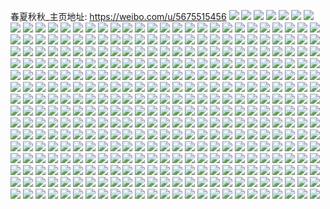 春夏秋秋_主页地址: https://weibo.com/u/5675515456 
![](https://wx4.sinaimg.cn/mw2000/006c5SPSly1h83qht21b5j320z2mchdt.jpg) 
![](https://wx4.sinaimg.cn/mw2000/006c5SPSly1h83qhsgpqxj31uv27h4qp.jpg) 
![](https://wx4.sinaimg.cn/mw2000/006c5SPSly1h83qhtqllkj32302jgkjl.jpg) 
![](https://wx4.sinaimg.cn/mw2000/006c5SPSly1h83qhv3ke7j32bn2ignpd.jpg) 
![](https://wx4.sinaimg.cn/mw2000/006c5SPSly1h6z8f3yw96j30u0140th8.jpg) 
![](https://wx4.sinaimg.cn/mw2000/006c5SPSly1h6z8ez3am5j30u00zsagp.jpg) 
![](https://wx4.sinaimg.cn/mw2000/006c5SPSly1h6z8ey509dj30u0140jwo.jpg) 
![](https://wx4.sinaimg.cn/mw2000/006c5SPSly1h6z8f07ftrj310m0u0453.jpg) 
![](https://wx4.sinaimg.cn/mw2000/006c5SPSly1h6z8exbw99j30u0140djg.jpg) 
![](https://wx4.sinaimg.cn/mw2000/006c5SPSly1h6z8f23gz8j30u0140gwx.jpg) 
![](https://wx4.sinaimg.cn/mw2000/006c5SPSly1h6t0uc9jscj30u00vajwt.jpg) 
![](https://wx4.sinaimg.cn/mw2000/006c5SPSly1h6t0ucwp1mj30u012gqf7.jpg) 
![](https://wx4.sinaimg.cn/mw2000/006c5SPSly1h6t0ufmctpj30u00w2ach.jpg) 
![](https://wx4.sinaimg.cn/mw2000/006c5SPSly1h6t0ufzmk2j30u00zewno.jpg) 
![](https://wx4.sinaimg.cn/mw2000/006c5SPSly1h6t0ue8zqwj30u0140tk7.jpg) 
![](https://wx4.sinaimg.cn/mw2000/006c5SPSly1h6t0uez2ukj30u00z8wov.jpg) 
![](https://wx4.sinaimg.cn/mw2000/006c5SPSly1h6t0ufbjqpj30u010oagm.jpg) 
![](https://wx4.sinaimg.cn/mw2000/006c5SPSly1h6t0ug9zj1j30up0u0wie.jpg) 
![](https://wx4.sinaimg.cn/mw2000/006c5SPSly1h6j7dwr9kuj32832wdqv6.jpg) 
![](https://wx4.sinaimg.cn/mw2000/006c5SPSly1h6j7dxgd4ej326o2sve81.jpg) 
![](https://wx4.sinaimg.cn/mw2000/006c5SPSly1h6j7dt3ei9j32au2zukjl.jpg) 
![](https://wx4.sinaimg.cn/mw2000/006c5SPSly1h6j7dy6aqqj32c02uqnpd.jpg) 
![](https://wx4.sinaimg.cn/mw2000/006c5SPSly1h6j7e0iybzj322i2gj1k6.jpg) 
![](https://wx4.sinaimg.cn/mw2000/006c5SPSly1h6j7dzxbwaj327y33bhdu.jpg) 
![](https://wx4.sinaimg.cn/mw2000/006c5SPSly1h6j7duy087j30zu17g4fk.jpg) 
![](https://wx4.sinaimg.cn/mw2000/006c5SPSly1h6j7e19v1ij323333ze81.jpg) 
![](https://wx4.sinaimg.cn/mw2000/006c5SPSly1h5nijso3i5j30u00xstgi.jpg) 
![](https://wx4.sinaimg.cn/mw2000/006c5SPSly1h5nijrvvcqj30u00zyqam.jpg) 
![](https://wx4.sinaimg.cn/mw2000/006c5SPSly1h5nilia9a5j30u00uc3yh.jpg) 
![](https://wx4.sinaimg.cn/mw2000/006c5SPSly1h5nijsbwhij30u0140gu5.jpg) 
![](https://wx4.sinaimg.cn/mw2000/006c5SPSly1h4qfdosloaj31sc1sce81.jpg) 
![](https://wx4.sinaimg.cn/mw2000/006c5SPSly1h4qfdkkktej32c0340u0z.jpg) 
![](https://wx4.sinaimg.cn/mw2000/006c5SPSly1h4qfdleqefj327j2wgu0x.jpg) 
![](https://wx4.sinaimg.cn/mw2000/006c5SPSly1h4qfdlzsm7j30wi1h04g0.jpg) 
![](https://wx4.sinaimg.cn/mw2000/006c5SPSly1h4qfdnl3t5j323b2m57wi.jpg) 
![](https://wx4.sinaimg.cn/mw2000/006c5SPSly1h4qfdmsd53j30wi1i4nj8.jpg) 
![](https://wx4.sinaimg.cn/mw2000/006c5SPSly1h3uq4alwuhj31qt2beu0x.jpg) 
![](https://wx4.sinaimg.cn/mw2000/006c5SPSly1h35jrj1t21j30u00u0n3w.jpg) 
![](https://wx4.sinaimg.cn/mw2000/006c5SPSly1h35jrcdl0bj30u00v47bv.jpg) 
![](https://wx4.sinaimg.cn/mw2000/006c5SPSly1h35jreew1xj30u00u07c0.jpg) 
![](https://wx4.sinaimg.cn/mw2000/006c5SPSly1h35jrg62hfj30u015wdor.jpg) 
![](https://wx4.sinaimg.cn/mw2000/006c5SPSly1h35jrbwdr3j30u0190wmi.jpg) 
![](https://wx4.sinaimg.cn/mw2000/006c5SPSly1h35jrfeh3uj30u013o7bf.jpg) 
![](https://wx4.sinaimg.cn/mw2000/006c5SPSly1h35jrgu5huj30u0112n6c.jpg) 
![](https://wx4.sinaimg.cn/mw2000/006c5SPSly1h35jrifwhij30u0191wov.jpg) 
![](https://wx4.sinaimg.cn/mw2000/006c5SPSly1h35jrhfehyj30u00u07bw.jpg) 
![](https://wx4.sinaimg.cn/mw2000/006c5SPSly1h2ncr3okcnj3340340x6p.jpg) 
![](https://wx4.sinaimg.cn/mw2000/006c5SPSly1h2ncr2vx0kj3340340qv5.jpg) 
![](https://wx4.sinaimg.cn/mw2000/006c5SPSly1h1wi6nzuanj30u00zwgu3.jpg) 
![](https://wx4.sinaimg.cn/mw2000/006c5SPSly1h1wi6ocxspj30u017mtih.jpg) 
![](https://wx4.sinaimg.cn/mw2000/006c5SPSly1h1wi6oq1waj30u014maj5.jpg) 
![](https://wx4.sinaimg.cn/mw2000/006c5SPSly1h1tth0l4cxj30u012sapp.jpg) 
![](https://wx4.sinaimg.cn/mw2000/006c5SPSly1h1ttgzzrqej30u0140n94.jpg) 
![](https://wx4.sinaimg.cn/mw2000/006c5SPSly1h1dtu2wxphj32a22z4kjm.jpg) 
![](https://wx4.sinaimg.cn/mw2000/006c5SPSly1h1dtu1fmuoj30zo1at4qp.jpg) 
![](https://wx4.sinaimg.cn/mw2000/006c5SPSly1h1dtu0bxu0j32682r6e83.jpg) 
![](https://wx4.sinaimg.cn/mw2000/006c5SPSly1h1dttx1ienj325c2x9npe.jpg) 
![](https://wx4.sinaimg.cn/mw2000/006c5SPSly1h1dtu2013xj32691qhhdt.jpg) 
![](https://wx4.sinaimg.cn/mw2000/006c5SPSly1h1dttvudlzj325h2s54qr.jpg) 
![](https://wx4.sinaimg.cn/mw2000/006c5SPSly1h0t0fc1clxj31od2237wi.jpg) 
![](https://wx4.sinaimg.cn/mw2000/006c5SPSly1h0t0fhg72lj31r02b5u0x.jpg) 
![](https://wx4.sinaimg.cn/mw2000/006c5SPSly1h0t0fe9l2wj31r12d4qv5.jpg) 
![](https://wx4.sinaimg.cn/mw2000/006c5SPSly1h0t0ezviuaj31ox2b51kz.jpg) 
![](https://wx4.sinaimg.cn/mw2000/006c5SPSly1h0t0fd1l59j31q52clkjl.jpg) 
![](https://wx4.sinaimg.cn/mw2000/006c5SPSly1h0t0ffd1hfj31od2acu0x.jpg) 
![](https://wx4.sinaimg.cn/mw2000/006c5SPSly1h03nkyz9t6j30u0140thu.jpg) 
![](https://wx4.sinaimg.cn/mw2000/006c5SPSly1h03nkwarg4j30u00x246v.jpg) 
![](https://wx4.sinaimg.cn/mw2000/006c5SPSly1h03nkvxoxuj30u00x27dj.jpg) 
![](https://wx4.sinaimg.cn/mw2000/006c5SPSly1h03nkxtugbj30u012kk0y.jpg) 
![](https://wx4.sinaimg.cn/mw2000/006c5SPSly1h03nky50fmj30u00voqaw.jpg) 
![](https://wx4.sinaimg.cn/mw2000/006c5SPSly1h03nkxewlcj30u00wen5e.jpg) 
![](https://wx4.sinaimg.cn/mw2000/006c5SPSly1h03nkyl6jaj30u01aq7gm.jpg) 
![](https://wx4.sinaimg.cn/mw2000/006c5SPSly1h03nkwpu5gj30u0124dl9.jpg) 
![](https://wx4.sinaimg.cn/mw2000/006c5SPSly1h03nkzcjmyj30u00zsqa4.jpg) 
![](https://wx4.sinaimg.cn/mw2000/006c5SPSly1gzlhp0sq6lj32c0340b2c.jpg) 
![](https://wx4.sinaimg.cn/mw2000/006c5SPSly1gzlhp9f20aj30u012pwvc.jpg) 
![](https://wx4.sinaimg.cn/mw2000/006c5SPSly1gzlhox9l6xj32bq2riu10.jpg) 
![](https://wx4.sinaimg.cn/mw2000/006c5SPSly1gzlhp2irfnj313v1gfhax.jpg) 
![](https://wx4.sinaimg.cn/mw2000/006c5SPSly1gzlhp1sxt4j311y1ci1ap.jpg) 
![](https://wx4.sinaimg.cn/mw2000/006c5SPSly1gyp3fgp4zxj31yw2wvx6q.jpg) 
![](https://wx4.sinaimg.cn/mw2000/006c5SPSly1gyp3ft96wij32c0340qv8.jpg) 
![](https://wx4.sinaimg.cn/mw2000/006c5SPSly1gyp3flbl7cj31y22pub2a.jpg) 
![](https://wx4.sinaimg.cn/mw2000/006c5SPSly1gyp3fj6hh0j32bv2uxx6q.jpg) 
![](https://wx4.sinaimg.cn/mw2000/006c5SPSly1gyp3fh1ylxj30zo0q379d.jpg) 
![](https://wx4.sinaimg.cn/mw2000/006c5SPSly1gyp3g1hk5xj31zd2qfhdv.jpg) 
![](https://wx4.sinaimg.cn/mw2000/006c5SPSly1gyp3fwqi1hj32c03401l2.jpg) 
![](https://wx4.sinaimg.cn/mw2000/006c5SPSly1gyp3fy52f2j31z529q7wi.jpg) 
![](https://wx4.sinaimg.cn/mw2000/006c5SPSly1gyp3fo1se7j32c03401kz.jpg) 
![](https://wx4.sinaimg.cn/mw2000/006c5SPSly1gyp3fqlglpj32c0340e84.jpg) 
![](https://wx4.sinaimg.cn/mw2000/006c5SPSly1gy0jxhfn3zj32c034de83.jpg) 
![](https://wx4.sinaimg.cn/mw2000/006c5SPSly1gy0jx3moofj321g22cx6p.jpg) 
![](https://wx4.sinaimg.cn/mw2000/006c5SPSly1gy0jxeplbej32c0340u0z.jpg) 
![](https://wx4.sinaimg.cn/mw2000/006c5SPSly1gy0jxlge33j32bs340x6u.jpg) 
![](https://wx4.sinaimg.cn/mw2000/006c5SPSly1gy0jxao94mj32c02u9npe.jpg) 
![](https://wx4.sinaimg.cn/mw2000/006c5SPSly1gy0jwzl9cyj328d2uqb2b.jpg) 
![](https://wx4.sinaimg.cn/mw2000/006c5SPSly1gwuqne4hw7j32bd2jmqv6.jpg) 
![](https://wx4.sinaimg.cn/mw2000/006c5SPSly1gwuqn39fkej30z816swsn.jpg) 
![](https://wx4.sinaimg.cn/mw2000/006c5SPSly1gwuqn6z7hjj32c02et1kz.jpg) 
![](https://wx4.sinaimg.cn/mw2000/006c5SPSly1gwuqn3my7ij30zk16rncm.jpg) 
![](https://wx4.sinaimg.cn/mw2000/006c5SPSly1gwuqnbavbmj325d29rnpe.jpg) 
![](https://wx4.sinaimg.cn/mw2000/006c5SPSly1gwuqnp8o9dj32c02c0b2a.jpg) 
![](https://wx4.sinaimg.cn/mw2000/006c5SPSly1gwuqngd064j32a02yonpf.jpg) 
![](https://wx4.sinaimg.cn/mw2000/006c5SPSly1gwuqncocp3j32c034d7wj.jpg) 
![](https://wx4.sinaimg.cn/mw2000/006c5SPSly1gwuqn4b578j315o296b29.jpg) 
![](https://wx4.sinaimg.cn/mw2000/006c5SPSly1gwuqnnt27rj32c02ibnpf.jpg) 
![](https://wx4.sinaimg.cn/mw2000/006c5SPSly1gwuqnlydb5j32802ocnpf.jpg) 
![](https://wx4.sinaimg.cn/mw2000/006c5SPSly1gwuqn8whmnj32c02qox6r.jpg) 
![](https://wx4.sinaimg.cn/mw2000/006c5SPSly1gwp1kq7tsaj30u014915m.jpg) 
![](https://wx4.sinaimg.cn/mw2000/006c5SPSly1gwp1kvfisij30u013ytjm.jpg) 
![](https://wx4.sinaimg.cn/mw2000/006c5SPSly1gwp1krz1mlj30u01407ee.jpg) 
![](https://wx4.sinaimg.cn/mw2000/006c5SPSly1gwp1kkbx3zj30u01407ir.jpg) 
![](https://wx4.sinaimg.cn/mw2000/006c5SPSly1gwp1kxbvnrj30u00u0n4c.jpg) 
![](https://wx4.sinaimg.cn/mw2000/006c5SPSly1gwp1kl961fj30u012vgq9.jpg) 
![](https://wx4.sinaimg.cn/mw2000/006c5SPSly1gwp1km9al4j30u0140gv0.jpg) 
![](https://wx4.sinaimg.cn/mw2000/006c5SPSly1gwp1knvsauj30u013z4c6.jpg) 
![](https://wx4.sinaimg.cn/mw2000/006c5SPSly1gwp1ku1li8j30u013kgwo.jpg) 
![](https://wx4.sinaimg.cn/mw2000/006c5SPSly1gwfr6f4syoj316w1scnpd.jpg) 
![](https://wx4.sinaimg.cn/mw2000/006c5SPSly1gwfr4k0137j30xq0z1dt4.jpg) 
![](https://wx4.sinaimg.cn/mw2000/006c5SPSly1gwfr8splfij31gs1l5npd.jpg) 
![](https://wx4.sinaimg.cn/mw2000/006c5SPSly1gwfr8x3jpmj30zo1dmk2l.jpg) 
![](https://wx4.sinaimg.cn/mw2000/006c5SPSly1gwfr53s9jrj315o2d1u0x.jpg) 
![](https://wx4.sinaimg.cn/mw2000/006c5SPSly1gwfr4hf4isj31sc1sckjm.jpg) 
![](https://wx4.sinaimg.cn/mw2000/006c5SPSly1gwfr7hhuhgj31231l5b29.jpg) 
![](https://wx4.sinaimg.cn/mw2000/006c5SPSly1gwfr4xl9s3j31vw1nj7wh.jpg) 
![](https://wx4.sinaimg.cn/mw2000/006c5SPSly1gwfr5nouyij31k02c0x6p.jpg) 
![](https://wx4.sinaimg.cn/mw2000/006c5SPSly1gup9um70hhj60u00x20zw02.jpg) 
![](https://wx4.sinaimg.cn/mw2000/006c5SPSly1gup9ujyk00j60u019013m02.jpg) 
![](https://wx4.sinaimg.cn/mw2000/006c5SPSly1gup9ujefeaj60u0190n5402.jpg) 
![](https://wx4.sinaimg.cn/mw2000/006c5SPSly1gup9ukaa9qj60qp141jzd02.jpg) 
![](https://wx4.sinaimg.cn/mw2000/006c5SPSly1gup9undpirj60u0190jz602.jpg) 
![](https://wx4.sinaimg.cn/mw2000/006c5SPSly1gup9ukn2zrj60u019015t02.jpg) 
![](https://wx4.sinaimg.cn/mw2000/006c5SPSly1gup9ularxnj60u019cdny02.jpg) 
![](https://wx4.sinaimg.cn/mw2000/006c5SPSly1gup9umlw00j60u0140dny02.jpg) 
![](https://wx4.sinaimg.cn/mw2000/006c5SPSly1gup9umyiyij60u0190tgl02.jpg) 
![](https://wx4.sinaimg.cn/mw2000/006c5SPSly1gup9ukz9t3j60u0190wnl02.jpg) 
![](https://wx4.sinaimg.cn/mw2000/006c5SPSly1gtn573t8sjj30u0140gr1.jpg) 
![](https://wx4.sinaimg.cn/mw2000/006c5SPSly1gtn578mdp8j30u0140n1v.jpg) 
![](https://wx4.sinaimg.cn/mw2000/006c5SPSly1gtn574tnbtj30u010cahb.jpg) 
![](https://wx4.sinaimg.cn/mw2000/006c5SPSly1gtn572y9ckj30u0140gvl.jpg) 
![](https://wx4.sinaimg.cn/mw2000/006c5SPSly1gtn576skwwj30u01917d0.jpg) 
![](https://wx4.sinaimg.cn/mw2000/006c5SPSly1gtn575vnukj30u0190n40.jpg) 
![](https://wx4.sinaimg.cn/mw2000/006c5SPSly1gtn577v5xnj30u0190qct.jpg) 
![](https://wx4.sinaimg.cn/mw2000/006c5SPSly1gtn579xz6gj30u0140tjg.jpg) 
![](https://wx4.sinaimg.cn/mw2000/006c5SPSly1gtn57bmq1pj30u013xgvs.jpg) 
![](https://wx4.sinaimg.cn/mw2000/006c5SPSly1gs477zcpzxj328k2tux6t.jpg) 
![](https://wx4.sinaimg.cn/mw2000/006c5SPSly1gs477lbaysj30lb0sgh33.jpg) 
![](https://wx4.sinaimg.cn/mw2000/006c5SPSly1gs477nhg5cj328f2ue7wm.jpg) 
![](https://wx4.sinaimg.cn/mw2000/006c5SPSly1gs477tndvkj328x2rl1l3.jpg) 
![](https://wx4.sinaimg.cn/mw2000/006c5SPSly1gs4786ae23j328d2g24qt.jpg) 
![](https://wx4.sinaimg.cn/mw2000/006c5SPSly1gs477kpd40j32962hsqva.jpg) 
![](https://wx4.sinaimg.cn/mw2000/006c5SPSly1gs4781zntij32c03407wj.jpg) 
![](https://wx4.sinaimg.cn/mw2000/006c5SPSly1gs477qgdksj32c0340b2d.jpg) 
![](https://wx4.sinaimg.cn/mw2000/006c5SPSly1gs47889xd2j32c0340x6v.jpg) 
![](https://wx4.sinaimg.cn/mw2000/006c5SPSly1gs477p1a2hj32ak24ne84.jpg) 
![](https://wx4.sinaimg.cn/mw2000/006c5SPSly1gs478arnh7j32c0340x6p.jpg) 
![](https://wx4.sinaimg.cn/mw2000/006c5SPSly1gs478a0n4tj32ab2qeqva.jpg) 
![](https://wx4.sinaimg.cn/mw2000/006c5SPSly1gs477wu6c6j327t2u14qv.jpg) 
![](https://wx4.sinaimg.cn/mw2000/006c5SPSly1gs4783k2n2j32c03401l0.jpg) 
![](https://wx4.sinaimg.cn/mw2000/006c5SPSly1gs4780vk25j32c0340kjr.jpg) 
![](https://wx4.sinaimg.cn/mw2000/006c5SPSly1grtofj1vhzj314k0u0dl2.jpg) 
![](https://wx4.sinaimg.cn/mw2000/006c5SPSly1grtoffiok5j30u00w3n6b.jpg) 
![](https://wx4.sinaimg.cn/mw2000/006c5SPSly1grtoff37qij31400u00y8.jpg) 
![](https://wx4.sinaimg.cn/mw2000/006c5SPSly1grtofg1f4ij30u010twm9.jpg) 
![](https://wx4.sinaimg.cn/mw2000/006c5SPSly1grtofhwqinj31400u0wx6.jpg) 
![](https://wx4.sinaimg.cn/mw2000/006c5SPSly1grtofglo4mj30u00zsahq.jpg) 
![](https://wx4.sinaimg.cn/mw2000/006c5SPSly1grtofl2qicj30u0140h1h.jpg) 
![](https://wx4.sinaimg.cn/mw2000/006c5SPSly1grtofke19tj30u014ztol.jpg) 
![](https://wx4.sinaimg.cn/mw2000/006c5SPSly1grtofiqcosj31400u048g.jpg) 
![](https://wx4.sinaimg.cn/mw2000/006c5SPSly1grrfvpjebcj30u0140n5w.jpg) 
![](https://wx4.sinaimg.cn/mw2000/006c5SPSly1grrg2u84fdj30u00vgdn2.jpg) 
![](https://wx4.sinaimg.cn/mw2000/006c5SPSly1grrfviwvwaj30u0140n5e.jpg) 
![](https://wx4.sinaimg.cn/mw2000/006c5SPSly1grrfvlhj3bj30u00uxjxe.jpg) 
![](https://wx4.sinaimg.cn/mw2000/006c5SPSly1grrg5e6h8ej30ym0u0gso.jpg) 
![](https://wx4.sinaimg.cn/mw2000/006c5SPSly1grrfvm8asqj30wf0u0gsy.jpg) 
![](https://wx4.sinaimg.cn/mw2000/006c5SPSly1grq4vk6srpj30u0160tje.jpg) 
![](https://wx4.sinaimg.cn/mw2000/006c5SPSly1gro0jkpnytj30u01400yx.jpg) 
![](https://wx4.sinaimg.cn/mw2000/006c5SPSly1gro0jij2dvj30u00zfgv5.jpg) 
![](https://wx4.sinaimg.cn/mw2000/006c5SPSly1gro0jjc2guj30u013kwk5.jpg) 
![](https://wx4.sinaimg.cn/mw2000/006c5SPSly1gro0jjn0ykj30u011zdl3.jpg) 
![](https://wx4.sinaimg.cn/mw2000/006c5SPSly1gro0jj1j76j30u012h48s.jpg) 
![](https://wx4.sinaimg.cn/mw2000/006c5SPSly1gro0jjvbolj30wr0u042h.jpg) 
![](https://wx4.sinaimg.cn/mw2000/006c5SPSly1gro0jisrgyj30u00u5ai5.jpg) 
![](https://wx4.sinaimg.cn/mw2000/006c5SPSly1gro0jk6614j30u0115af0.jpg) 
![](https://wx4.sinaimg.cn/mw2000/006c5SPSly1gro0jkh775j30u0140wku.jpg) 
![](https://wx4.sinaimg.cn/mw2000/006c5SPSly1grlq33mdhmj30u0140qfa.jpg) 
![](https://wx4.sinaimg.cn/mw2000/006c5SPSly1grlq2j34dij30u014049w.jpg) 
![](https://wx4.sinaimg.cn/mw2000/006c5SPSly1grlq2dby7jj30rt1bmqiy.jpg) 
![](https://wx4.sinaimg.cn/mw2000/006c5SPSly1grlq2vnuvoj30wl0u0agb.jpg) 
![](https://wx4.sinaimg.cn/mw2000/006c5SPSly1grlq38s9owj30u00u0agt.jpg) 
![](https://wx4.sinaimg.cn/mw2000/006c5SPSly1grlq3ch0qdj30u00u0wk6.jpg) 
![](https://wx4.sinaimg.cn/mw2000/006c5SPSly1grlq3af6c1j30u00uvaff.jpg) 
![](https://wx4.sinaimg.cn/mw2000/006c5SPSly1grlq2p5263j31420u0jzl.jpg) 
![](https://wx4.sinaimg.cn/mw2000/006c5SPSly1grlq3bj4yzj30u00u07d8.jpg) 
![](https://wx4.sinaimg.cn/mw2000/006c5SPSly1grlj6pkx0pj30u00vd76y.jpg) 
![](https://wx4.sinaimg.cn/mw2000/006c5SPSly1grlj6rth2dj30vd0u0mzk.jpg) 
![](https://wx4.sinaimg.cn/mw2000/006c5SPSly1grlj6u1bjij30zo0qjtau.jpg) 
![](https://wx4.sinaimg.cn/mw2000/006c5SPSly1gqa6j70180j30u012tgrg.jpg) 
![](https://wx4.sinaimg.cn/mw2000/006c5SPSly1gqa6j51selj30ub0u0gpj.jpg) 
![](https://wx4.sinaimg.cn/mw2000/006c5SPSly1gqa6j7ci1aj30u00zk78y.jpg) 
![](https://wx4.sinaimg.cn/mw2000/006c5SPSly1gqa6j6fptvj30u014943p.jpg) 
![](https://wx4.sinaimg.cn/mw2000/006c5SPSly1gqa6j5mea3j30u00u0wjc.jpg) 
![](https://wx4.sinaimg.cn/mw2000/006c5SPSly1gqa6j6028vj30u00vw796.jpg) 
![](https://wx4.sinaimg.cn/mw2000/006c5SPSly1gpw17anltwj30u00u0tgb.jpg) 
![](https://wx4.sinaimg.cn/mw2000/006c5SPSly1gpw17bgknjj30ur0u046s.jpg) 
![](https://wx4.sinaimg.cn/mw2000/006c5SPSly1gpw179xqs3j30v10u0qbp.jpg) 
![](https://wx4.sinaimg.cn/mw2000/006c5SPSly1gprl43doq7j32c0340e81.jpg) 
![](https://wx4.sinaimg.cn/mw2000/006c5SPSly1gp8o4050e0j30u01167g6.jpg) 
![](https://wx4.sinaimg.cn/mw2000/006c5SPSly1gp8o40fgkkj30u012bqd2.jpg) 
![](https://wx4.sinaimg.cn/mw2000/006c5SPSly1gp8o40xqeaj30u00xywrq.jpg) 
![](https://wx4.sinaimg.cn/mw2000/006c5SPSly1gp8o41arpkj30u011s15s.jpg) 
![](https://wx4.sinaimg.cn/mw2000/006c5SPSly1gp4li8wm96j326m2p7e81.jpg) 
![](https://wx4.sinaimg.cn/mw2000/006c5SPSly1gp4li79v8fj30u0140dn5.jpg) 
![](https://wx4.sinaimg.cn/mw2000/006c5SPSly1gp4li9zf0hj31ym2bte39.jpg) 
![](https://wx4.sinaimg.cn/mw2000/006c5SPSly1gp4liitxsqj32c02wpqv5.jpg) 
![](https://wx4.sinaimg.cn/mw2000/006c5SPSly1gp4lie2lg8j32c02oj1ky.jpg) 
![](https://wx4.sinaimg.cn/mw2000/006c5SPSly1gp4lig2stpj32bx2rrhdt.jpg) 
![](https://wx4.sinaimg.cn/mw2000/006c5SPSly1gou8oco0cbj32c02c0kjl.jpg) 
![](https://wx4.sinaimg.cn/mw2000/006c5SPSly1gou8ob3skkj31z6250h9o.jpg) 
![](https://wx4.sinaimg.cn/mw2000/006c5SPSly1gou8obuxdzj32bb2a2e81.jpg) 
![](https://wx4.sinaimg.cn/mw2000/006c5SPSly1gou8obgir1j31fg0xmtgm.jpg) 
![](https://wx4.sinaimg.cn/mw2000/006c5SPSly1gou8od85ydj31qt29yb29.jpg) 
![](https://wx4.sinaimg.cn/mw2000/006c5SPSly1gou8oed1mtj32c02c0e81.jpg) 
![](https://wx4.sinaimg.cn/mw2000/006c5SPSly1gou8ofqj0tj327c2ibdp5.jpg) 
![](https://wx4.sinaimg.cn/mw2000/006c5SPSly1gou8rhbomcj30zo0z9gxq.jpg) 
![](https://wx4.sinaimg.cn/mw2000/006c5SPSly1gou8ohvid1j32ae2ba1kx.jpg) 
![](https://wx4.sinaimg.cn/mw2000/006c5SPSly1goa1c1sfksj32kr2c0npd.jpg) 
![](https://wx4.sinaimg.cn/mw2000/006c5SPSly1goa1bg3fmlj30rt3p31kx.jpg) 
![](https://wx4.sinaimg.cn/mw2000/006c5SPSly1goa1c8dqygj32xr2bz4qr.jpg) 
![](https://wx4.sinaimg.cn/mw2000/006c5SPSly1goa1cktp38j32c02c0e83.jpg) 
![](https://wx4.sinaimg.cn/mw2000/006c5SPSly1goa1byqq4uj30rt1cbaxy.jpg) 
![](https://wx4.sinaimg.cn/mw2000/006c5SPSly1goa1cexl86j33402c0u0z.jpg) 
![](https://wx4.sinaimg.cn/mw2000/006c5SPSly1goa1bry4n2j31k02c0qva.jpg) 
![](https://wx4.sinaimg.cn/mw2000/006c5SPSly1goc7uhy7naj32c02c0kjm.jpg) 
![](https://wx4.sinaimg.cn/mw2000/006c5SPSly1goa1bwt6vrj32c02c0x6p.jpg) 
![](https://wx4.sinaimg.cn/mw2000/006c5SPSly1goc7ujp8e5j32c03401kz.jpg) 
![](https://wx4.sinaimg.cn/mw2000/006c5SPSly1goc7uki409j325126x1ky.jpg) 
![](https://wx4.sinaimg.cn/mw2000/006c5SPSly1goc7ul62aoj32c02c04qq.jpg) 
![](https://wx4.sinaimg.cn/mw2000/006c5SPSly1goc7ugu2uzj326r1rfu0x.jpg) 
![](https://wx4.sinaimg.cn/mw2000/006c5SPSly1goc7ulyxqyj32c02c01ky.jpg) 
![](https://wx4.sinaimg.cn/mw2000/006c5SPSly1goc7umob3xj32c02c0npd.jpg) 
![](https://wx4.sinaimg.cn/mw2000/006c5SPSly1gnubjk2ymrj30u00u0wn7.jpg) 
![](https://wx4.sinaimg.cn/mw2000/006c5SPSly1gnubjl00kuj30u00u0doh.jpg) 
![](https://wx4.sinaimg.cn/mw2000/006c5SPSly1gnubjjlkefj30ua0u07dp.jpg) 
![](https://wx4.sinaimg.cn/mw2000/006c5SPSly1gnubjj5r80j30rg0r9785.jpg) 
![](https://wx4.sinaimg.cn/mw2000/006c5SPSly1gnubjkqs97j30u00u0guc.jpg) 
![](https://wx4.sinaimg.cn/mw2000/006c5SPSly1gnubjif2amj30u00v1k2o.jpg) 
![](https://wx4.sinaimg.cn/mw2000/006c5SPSly1gnubjla4rkj30u00u0wq0.jpg) 
![](https://wx4.sinaimg.cn/mw2000/006c5SPSly1gnubjkezo0j30u00u0gv0.jpg) 
![](https://wx4.sinaimg.cn/mw2000/006c5SPSly1gnubjlypjlj30u0190h1w.jpg) 
![](https://wx4.sinaimg.cn/mw2000/006c5SPSly1gn3ugdsn59j32c0340b2a.jpg) 
![](https://wx4.sinaimg.cn/mw2000/006c5SPSly1gn3ugbbnclj328t2pzqv5.jpg) 
![](https://wx4.sinaimg.cn/mw2000/006c5SPSly1gn3ugcaw9aj31zw2sa1ky.jpg) 
![](https://wx4.sinaimg.cn/mw2000/006c5SPSly1gn3ugfpauoj31yd2krhdt.jpg) 
![](https://wx4.sinaimg.cn/mw2000/006c5SPSly1gn3ugeocopj325m312x6p.jpg) 
![](https://wx4.sinaimg.cn/mw2000/006c5SPSly1gn3ugaic57j32c03407wi.jpg) 
![](https://wx4.sinaimg.cn/mw2000/006c5SPSly1gn3uggm1irj31sc2dsu0x.jpg) 
![](https://wx4.sinaimg.cn/mw2000/006c5SPSly1gn3ugcwekuj32bd2dhu0x.jpg) 
![](https://wx4.sinaimg.cn/mw2000/006c5SPSly1gn3ugf6jxaj31up28o4qp.jpg) 
![](https://wx4.sinaimg.cn/mw2000/006c5SPSly1gmpfbczqjpj31kw2dce81.jpg) 
![](https://wx4.sinaimg.cn/mw2000/006c5SPSly1gmpf71hcufj31kw2dchdz.jpg) 
![](https://wx4.sinaimg.cn/mw2000/006c5SPSly1gmpf724peuj322p1kv1kx.jpg) 
![](https://wx4.sinaimg.cn/mw2000/006c5SPSly1gmpf77owx3j31jc1qd4oc.jpg) 
![](https://wx4.sinaimg.cn/mw2000/006c5SPSly1gmpf776llfj32dc1kwqva.jpg) 
![](https://wx4.sinaimg.cn/mw2000/006c5SPSly1gmpf78bomkj31x12of4qp.jpg) 
![](https://wx4.sinaimg.cn/mw2000/006c5SPSly1gmpf7805dzj30rt126nat.jpg) 
![](https://wx4.sinaimg.cn/mw2000/006c5SPSly1gmpf72yqyuj31kw2dcx6p.jpg) 
![](https://wx4.sinaimg.cn/mw2000/006c5SPSly1gmpf790f8tj31ii1q3tyb.jpg) 
![](https://wx4.sinaimg.cn/mw2000/006c5SPSly1gmpfb082n1j32c0340u0x.jpg) 
![](https://wx4.sinaimg.cn/mw2000/006c5SPSly1gmpf79grn2j31kw24ghdt.jpg) 
![](https://wx4.sinaimg.cn/mw2000/006c5SPSly1gmpf7anev7j31kw2dc1ky.jpg) 
![](https://wx4.sinaimg.cn/mw2000/006c5SPSly1gm1nrtlqdhj320r21u1kx.jpg) 
![](https://wx4.sinaimg.cn/mw2000/006c5SPSly1gm1ns57h15j328d2c0hdu.jpg) 
![](https://wx4.sinaimg.cn/mw2000/006c5SPSly1gm1nrsc61uj31sc1sc1kx.jpg) 
![](https://wx4.sinaimg.cn/mw2000/006c5SPSly1gm1ns6wy9nj31yg1ygb29.jpg) 
![](https://wx4.sinaimg.cn/mw2000/006c5SPSly1gm1nrux4kcj32c02c07wh.jpg) 
![](https://wx4.sinaimg.cn/mw2000/006c5SPSly1gm1nrp5wtuj32c02c0ki3.jpg) 
![](https://wx4.sinaimg.cn/mw2000/006c5SPSly1gm1nsyswu1j30u00u0qhk.jpg) 
![](https://wx4.sinaimg.cn/mw2000/006c5SPSly1gm1nrnmcdmj31j8160tj8.jpg) 
![](https://wx4.sinaimg.cn/mw2000/006c5SPSly1gm1ns21xu6j32c02c0x6q.jpg) 
![](https://wx4.sinaimg.cn/mw2000/006c5SPSly1glasoft0syj30u00u0whe.jpg) 
![](https://wx4.sinaimg.cn/mw2000/006c5SPSly1glasne4ukoj32c02ithdt.jpg) 
![](https://wx4.sinaimg.cn/mw2000/006c5SPSly1glasna1brsj32c0340u0x.jpg) 
![](https://wx4.sinaimg.cn/mw2000/006c5SPSly1glasn6irw1j32c02c0kjl.jpg) 
![](https://wx4.sinaimg.cn/mw2000/006c5SPSly1glasngr2dzj32c0340kjl.jpg) 
![](https://wx4.sinaimg.cn/mw2000/006c5SPSly1glasn3ploxj32242adnjy.jpg) 
![](https://wx4.sinaimg.cn/mw2000/006c5SPSly1glasqhbsgdj32c0340u0z.jpg) 
![](https://wx4.sinaimg.cn/mw2000/006c5SPSly1glasqiu150j33402c0kjl.jpg) 
![](https://wx4.sinaimg.cn/mw2000/006c5SPSly1glasojxn39j32c02c0npf.jpg) 
![](https://wx4.sinaimg.cn/mw2000/006c5SPSly1gkj0pwi035j32c02c0b2a.jpg) 
![](https://wx4.sinaimg.cn/mw2000/006c5SPSly1gkj0q6hodij30u00toaap.jpg) 
![](https://wx4.sinaimg.cn/mw2000/006c5SPSly1gkj0pyyusfj32c02c04qq.jpg) 
![](https://wx4.sinaimg.cn/mw2000/006c5SPSly1gkj0q63g0jj325t23wu0x.jpg) 
![](https://wx4.sinaimg.cn/mw2000/006c5SPSly1gkj0q27yzbj32c02c07wi.jpg) 
![](https://wx4.sinaimg.cn/mw2000/006c5SPSly1gkj0pxlifvj326g2901ky.jpg) 
![](https://wx4.sinaimg.cn/mw2000/006c5SPSly1gk1xogpnx5j32c02c0kjm.jpg) 
![](https://wx4.sinaimg.cn/mw2000/006c5SPSly1gk1xohpzudj318118fndd.jpg) 
![](https://wx4.sinaimg.cn/mw2000/006c5SPSly1gk1xoipsfjj31ko189dyp.jpg) 
![](https://wx4.sinaimg.cn/mw2000/006c5SPSly1gk1xodyg7zj32c02c0e82.jpg) 
![](https://wx4.sinaimg.cn/mw2000/006c5SPSly1gjkij3rqk1j32c03407fs.jpg) 
![](https://wx4.sinaimg.cn/mw2000/006c5SPSly1gjkij4nhp6j30n00oawh8.jpg) 
![](https://wx4.sinaimg.cn/mw2000/006c5SPSly1gjkij2bb89j32bg2c0e81.jpg) 
![](https://wx4.sinaimg.cn/mw2000/006c5SPSly1giybag52b2j321g30eqv5.jpg) 
![](https://wx4.sinaimg.cn/mw2000/006c5SPSly1giybb54o3fj30u00u0js1.jpg) 
![](https://wx4.sinaimg.cn/mw2000/006c5SPSly1giyba5ji7lj32bs2zyb2a.jpg) 
![](https://wx4.sinaimg.cn/mw2000/006c5SPSly1giybavvtbgj32c0340npe.jpg) 
![](https://wx4.sinaimg.cn/mw2000/006c5SPSly1giybaj4cl8j31go1e34dj.jpg) 
![](https://wx4.sinaimg.cn/mw2000/006c5SPSly1giybb4f64oj32c0340hdt.jpg) 
![](https://wx4.sinaimg.cn/mw2000/006c5SPSly1ghaik59sbij31s02dce81.jpg) 
![](https://wx4.sinaimg.cn/mw2000/006c5SPSly1ghaik4gb5qj31je1wunj0.jpg) 
![](https://wx4.sinaimg.cn/mw2000/006c5SPSly1ghaik78t76j32512dce81.jpg) 
![](https://wx4.sinaimg.cn/mw2000/006c5SPSly1ghaik8vj66j32c03407wi.jpg) 
![](https://wx4.sinaimg.cn/mw2000/006c5SPSly1ghaik61b2wj31hg21b1kx.jpg) 
![](https://wx4.sinaimg.cn/mw2000/006c5SPSly1ghaika34kbj31xr274npd.jpg) 
![](https://wx4.sinaimg.cn/mw2000/006c5SPSly1gh99e3ujfoj31sc1scqv5.jpg) 
![](https://wx4.sinaimg.cn/mw2000/006c5SPSly1gh99e2sm3qj31sc1schdt.jpg) 
![](https://wx4.sinaimg.cn/mw2000/006c5SPSly1ggwns8a50zj31s02dcb29.jpg) 
![](https://wx4.sinaimg.cn/mw2000/006c5SPSly1ggwnsafaomj31sc1sce81.jpg) 
![](https://wx4.sinaimg.cn/mw2000/006c5SPSly1ggwns98cm4j31p529jhdt.jpg) 
![](https://wx4.sinaimg.cn/mw2000/006c5SPSly1ggl0dw39iej32c02c0b2a.jpg) 
![](https://wx4.sinaimg.cn/mw2000/006c5SPSly1ggicj3gfauj32442juu0y.jpg) 
![](https://wx4.sinaimg.cn/mw2000/006c5SPSly1ggicj1ijdaj324f2a7u0y.jpg) 
![](https://wx4.sinaimg.cn/mw2000/006c5SPSly1ggicj5j8upj310g1b9ao5.jpg) 
![](https://wx4.sinaimg.cn/mw2000/006c5SPSly1ggiciz11b4j31yb2pfx6p.jpg) 
![](https://wx4.sinaimg.cn/mw2000/006c5SPSly1ggicj5wjedj30to0xo4bg.jpg) 
![](https://wx4.sinaimg.cn/mw2000/006c5SPSly1ggicj4wtpzj32c0340npf.jpg) 
![](https://wx4.sinaimg.cn/mw2000/006c5SPSly1ggiciy1o19j32c0340b2b.jpg) 
![](https://wx4.sinaimg.cn/mw2000/006c5SPSly1ggicj0dg5oj32612t3hdu.jpg) 
![](https://wx4.sinaimg.cn/mw2000/006c5SPSly1ggickeydkej30u00sf7ei.jpg) 
![](https://wx4.sinaimg.cn/mw2000/006c5SPSly1gfaf33kk6gj318918db29.jpg) 
![](https://wx4.sinaimg.cn/mw2000/006c5SPSly1gfaf35poalj32c0340e84.jpg) 
![](https://wx4.sinaimg.cn/mw2000/006c5SPSly1gfaf37ju70j324v24vb2b.jpg) 
![](https://wx4.sinaimg.cn/mw2000/006c5SPSly1gfaf394blwj32c02c0e83.jpg) 
![](https://wx4.sinaimg.cn/mw2000/006c5SPSly1gfaf32ri4sj31400p815z.jpg) 
![](https://wx4.sinaimg.cn/mw2000/006c5SPSly1gfaf3cfyqpj32c02c0x6q.jpg) 
![](https://wx4.sinaimg.cn/mw2000/006c5SPSly1gfaf3eg5a9j32c0340npf.jpg) 
![](https://wx4.sinaimg.cn/mw2000/006c5SPSly1gfaf3fz82qj326827nqv6.jpg) 
![](https://wx4.sinaimg.cn/mw2000/006c5SPSly1gfaf3iincsj32c0340kjn.jpg) 
![](https://wx4.sinaimg.cn/mw2000/006c5SPSly1gf50gj28ogj32c0340x6p.jpg) 
![](https://wx4.sinaimg.cn/mw2000/006c5SPSly1gf50ggsb8nj32c03407wh.jpg) 
![](https://wx4.sinaimg.cn/mw2000/006c5SPSly1genm08dpklj32c028xx6q.jpg) 
![](https://wx4.sinaimg.cn/mw2000/006c5SPSly1gel3kn3nfgj325j25j4qq.jpg) 
![](https://wx4.sinaimg.cn/mw2000/006c5SPSly1gel3ktwy5jj32c0340qv6.jpg) 
![](https://wx4.sinaimg.cn/mw2000/006c5SPSly1gel3l20zuhj32c02c0qv6.jpg) 
![](https://wx4.sinaimg.cn/mw2000/006c5SPSly1gel3l8h9o0j32c02c0e82.jpg) 
![](https://wx4.sinaimg.cn/mw2000/006c5SPSly1gdubl09cakj327y25je81.jpg) 
![](https://wx4.sinaimg.cn/mw2000/006c5SPSly1gdkgmuz5a3j32c0340hdv.jpg) 
![](https://wx4.sinaimg.cn/mw2000/006c5SPSly1gdkgmlebofj31900u0h0x.jpg) 
![](https://wx4.sinaimg.cn/mw2000/006c5SPSly1gdkgmoog9gj316o1kw4qp.jpg) 
![](https://wx4.sinaimg.cn/mw2000/006c5SPSly1gdkgmpwvhrj31us2th7wi.jpg) 
![](https://wx4.sinaimg.cn/mw2000/006c5SPSly1gdkgms1pt0j312s0u0k4a.jpg) 
![](https://wx4.sinaimg.cn/mw2000/006c5SPSly1gdkgmknx0cj32ae2k5npe.jpg) 
![](https://wx4.sinaimg.cn/mw2000/006c5SPSly1gdkgmrgxrsj325u2fd1ky.jpg) 
![](https://wx4.sinaimg.cn/mw2000/006c5SPSly1gdkgnm9f9gj33132c0u0z.jpg) 
![](https://wx4.sinaimg.cn/mw2000/006c5SPSly1gdkgmmxotwj32c0340hdv.jpg) 
![](https://wx4.sinaimg.cn/mw2000/006c5SPSly1gdcechsr0dj32x22x2b29.jpg) 
![](https://wx4.sinaimg.cn/mw2000/006c5SPSly1gcmuxx9hl8j31ma1jo7n8.jpg) 
![](https://wx4.sinaimg.cn/mw2000/006c5SPSly1gcmuy0spp9j31o01o01ky.jpg) 
![](https://wx4.sinaimg.cn/mw2000/006c5SPSly1gcmuxxvom2j31o01o0tsa.jpg) 
![](https://wx4.sinaimg.cn/mw2000/006c5SPSly1gcmuy03obxj31o01o0npd.jpg) 
![](https://wx4.sinaimg.cn/mw2000/006c5SPSly1gcmuxwgv6ej31n31o019m.jpg) 
![](https://wx4.sinaimg.cn/mw2000/006c5SPSly1gcmuxzfnh1j31o01o0u0x.jpg) 
![](https://wx4.sinaimg.cn/mw2000/006c5SPSly1gcmuxyhvgnj31n01o0qv5.jpg) 
![](https://wx4.sinaimg.cn/mw2000/006c5SPSly1gcmuxwy8c4j31o01o0aun.jpg) 
![](https://wx4.sinaimg.cn/mw2000/006c5SPSly1gcmuy15jtpj31o01kb4ft.jpg) 
![](https://wx4.sinaimg.cn/mw2000/006c5SPSly1gca3b1lsraj30n00i4ae4.jpg) 
![](https://wx4.sinaimg.cn/mw2000/006c5SPSly1gbw3wqb26uj30u00u0n8q.jpg) 
![](https://wx4.sinaimg.cn/mw2000/006c5SPSly1g9xsd268pyj32c02c0b29.jpg) 
![](https://wx4.sinaimg.cn/mw2000/006c5SPSly1g9xscuqsfoj32c02c0e81.jpg) 
![](https://wx4.sinaimg.cn/mw2000/006c5SPSly1g766rsd8xdj30yi10ymxp.jpg) 
![](https://wx4.sinaimg.cn/mw2000/006c5SPSly1g766uercf5j32c02c0x6p.jpg) 
![](https://wx4.sinaimg.cn/mw2000/006c5SPSly1g766ul7ya0j32c02c0b2a.jpg) 
![](https://wx4.sinaimg.cn/mw2000/006c5SPSly1g766rrd0rlj32c0340u0x.jpg) 
![](https://wx4.sinaimg.cn/mw2000/006c5SPSly1g6maw2h2yrj32br1ls7wj.jpg) 
![](https://wx4.sinaimg.cn/mw2000/006c5SPSly1g5asyldenwj32c02ur1ky.jpg) 
![](https://wx4.sinaimg.cn/mw2000/006c5SPSly1g5asyk9fnlj31o01o0x6p.jpg) 
![](https://wx4.sinaimg.cn/mw2000/006c5SPSly1g5asylznb4j32c0340npd.jpg) 
![](https://wx4.sinaimg.cn/mw2000/006c5SPSgy1g1xrv6zh0yj33402c01ky.jpg) 
![](https://wx4.sinaimg.cn/mw2000/006c5SPSgy1g1xrvbrf2uj31ly1kh4qp.jpg) 
![](https://wx4.sinaimg.cn/mw2000/006c5SPSgy1g1xrw0oultj32b5229npe.jpg) 
![](https://wx4.sinaimg.cn/mw2000/006c5SPSgy1g1xrwlolkqj32ba26vkjl.jpg) 
![](https://wx4.sinaimg.cn/mw2000/006c5SPSgy1g1xrxvzqq1j32c029ge87.jpg) 
![](https://wx4.sinaimg.cn/mw2000/006c5SPSgy1g1xrv0w45rj31r01r07wh.jpg) 
